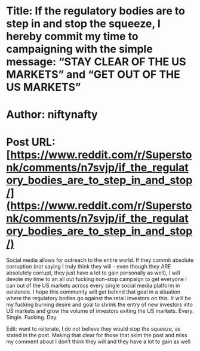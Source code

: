 # Title: If the regulatory bodies are to step in and stop the squeeze, I hereby commit my time to campaigning with the simple message: “STAY CLEAR OF THE US MARKETS” and “GET OUT OF THE US MARKETS”
# Author: niftynafty
# Post URL: [https://www.reddit.com/r/Superstonk/comments/n7svjp/if_the_regulatory_bodies_are_to_step_in_and_stop/](https://www.reddit.com/r/Superstonk/comments/n7svjp/if_the_regulatory_bodies_are_to_step_in_and_stop/)


Social media allows for outreach to the entire world. If they commit absolute corruption (not saying I truly think they will - even though they ARE absolutely corrupt, they just have a lot to gain personally as well), I will devote my time to an all out fucking non-stop campaign to get everyone I can out of the US markets across every single social media platform in existence. I hope this community will get behind that goal in a situation where the regulatory bodies go against the retail investors on this. It will be my fucking burning desire and goal to shrink the entry of new investors into US markets and grow the volume of investors exiting the US markets. Every. Single. Fucking. Day.

Edit: want to reiterate, I do not believe they would stop the squeeze, as stated in the post. Making that clear for those that skim the post and miss my comment about I don’t think they will and they have a lot to gain as well